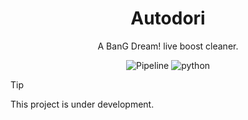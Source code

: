 <div align="center">

# Autodori  

A BanG Dream! live boost cleaner.

![Pipeline](https://img.shields.io/badge/Pipeline-%23454545?logo=paddypower&logoColor=%23FFFFFF)  ![python](https://img.shields.io/badge/Python-3776AB?logo=python&logoColor=white)  

</div>

> [!TIP]
> This project is under development.
